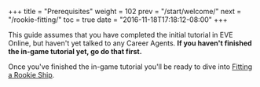 +++
title = "Prerequisites"
weight = 102
prev = "/start/welcome/"
next = "/rookie-fitting/"
toc = true
date = "2016-11-18T17:18:12-08:00"
+++

This guide assumes that you have completed the initial tutorial in EVE Online, but haven't yet talked to any Career Agents.
**If you haven't finished the in-game tutorial yet, go do that first.**

Once you've finished the in-game tutorial you'll be ready to dive into [Fitting a Rookie Ship](/rookie-fitting/).
